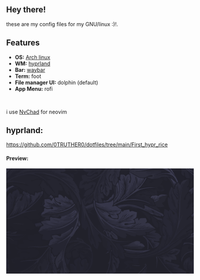 ## Hey there!<br>
these are my config files for my GNU/linux :)!.<br>
## Features
<ul>
  <li><strong>OS:</strong> <a href="archlinux.org">Arch linux</a></li>
  <li><strong>WM:</strong> <a href="https://github.com/hyprwm/Hyprland">hyprland</a></li>
  <li><strong>Bar:</strong> <a href="https://github.com/Alexays/Waybar">waybar</a></li>
  <li><strong>Term:</strong> foot</li>
  <li><strong>File manager UI:</strong> dolphin (default)</li>
  <li><strong>App Menu:</strong> rofi</li>
</ul>
<br>

i use <a href="https://nvchad.com/docs/">NvChad</a> for neovim


## hyprland:

https://github.com/0TRUTHER0/dotfiles/tree/main/First_hypr_rice

#### Preview:
<img src="./github/walls/wallpaper.png">
